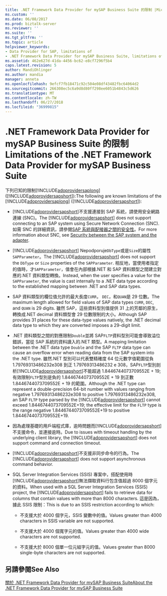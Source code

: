 ```yaml
---
title: .NET Framework Data Provider for mySAP Business Suite 的限制 |Microsoft Docs
ms.custom: ''
ms.date: 06/08/2017
ms.prod: biztalk-server
ms.reviewer: ''
ms.suite: ''
ms.tgt_pltfrm: ''
ms.topic: article
helpviewer_keywords:
- Data Provider for SAP, limitations of
- .NET Framework Data Provider for mySAP Business Suite, limitations of
ms.assetid: 462e627d-41da-4456-bc62-e8cf7296f5b4
caps.latest.revision: 5
author: MandiOhlinger
ms.author: mandia
manager: anneta
ms.openlocfilehash: 9efcf7fb18471c92c504e08df43482fbc64064d2
ms.sourcegitcommit: 266308ec5c6a9d8d80ff298ee6051b4843c5d626
ms.translationtype: MT
ms.contentlocale: zh-TW
ms.lasthandoff: 06/27/2018
ms.locfileid: "36999815"
---
```

# <a name="limitations-of-the-net-framework-data-provider-for-mysap-business-suite"></a><span data-ttu-id="4af18-102">.NET Framework Data Provider for mySAP Business Suite 的限制</span><span class="sxs-lookup"><span data-stu-id="4af18-102">Limitations of the .NET Framework Data Provider for mySAP Business Suite</span></span>
<span data-ttu-id="4af18-103">下列已知的限制[!INCLUDE[adoprovidersaplong](../../includes/adoprovidersaplong-md.md)] ([!INCLUDE[adoprovidersapshort](../../includes/adoprovidersapshort-md.md)]):</span><span class="sxs-lookup"><span data-stu-id="4af18-103">The following are known limitations of the [!INCLUDE[adoprovidersaplong](../../includes/adoprovidersaplong-md.md)] ([!INCLUDE[adoprovidersapshort](../../includes/adoprovidersapshort-md.md)]):</span></span>  
  
- <span data-ttu-id="4af18-104">[!INCLUDE[adoprovidersapshort](../../includes/adoprovidersapshort-md.md)]不支援連接到 SAP 系統，請使用安全網路連線 (SNC)。</span><span class="sxs-lookup"><span data-stu-id="4af18-104">The [!INCLUDE[adoprovidersapshort](../../includes/adoprovidersapshort-md.md)] does not support connecting to an SAP system using Secure Network Connection (SNC).</span></span> <span data-ttu-id="4af18-105">如需 SNC 的詳細資訊，請參閱[SAP 系統與配接器之間的安全性](../../adapters-and-accelerators/adapter-sap/security-between-the-sap-system-and-the-adapter.md)。</span><span class="sxs-lookup"><span data-stu-id="4af18-105">For more information about SNC, see [Security between the SAP system and the adapter](../../adapters-and-accelerators/adapter-sap/security-between-the-sap-system-and-the-adapter.md).</span></span>
  
- <span data-ttu-id="4af18-106">[!INCLUDE[adoprovidersapshort](../../includes/adoprovidersapshort-md.md)] Nepodporuje`DbType`或是`Size`的屬性`SAPParameter`。</span><span class="sxs-lookup"><span data-stu-id="4af18-106">The [!INCLUDE[adoprovidersapshort](../../includes/adoprovidersapshort-md.md)] does not support the `DbType` or `Size` properties of the `SAPParameter`.</span></span> <span data-ttu-id="4af18-107">相反地，當使用者指定的值時，才`SAPParameter`，值會在內部根據.NET 和 SAP 資料類型之間建立對應的.NET 資料類型轉換。</span><span class="sxs-lookup"><span data-stu-id="4af18-107">Instead, when the user specifies a value for the `SAPParameter`, the value is cast internally to a .NET data type according to the established mapping between .NET and SAP data types.</span></span>  
  
- <span data-ttu-id="4af18-108">SAP 資料類型的欄位值允許的最大長度`CURR`， `DEC`，和`QUAN`是 29 位數。</span><span class="sxs-lookup"><span data-stu-id="4af18-108">The maximum length allowed for field values of SAP data types `CURR`, `DEC`, and `QUAN` is 29 digits.</span></span> <span data-ttu-id="4af18-109">雖然 SAP，這些資料型別值提供 31 上的芳鄰的原生，轉換成.NET decimal 資料類型會 29 位數限制的大小。</span><span class="sxs-lookup"><span data-stu-id="4af18-109">Although SAP provides 31 places for these data-type values natively, the .NET decimal data type to which they are converted imposes a 29-digit limit.</span></span>  
  
- <span data-ttu-id="4af18-110">.NET 資料類型之間的對應限制`Double`並將 SAP`FLTP`資料型別可能會導致溢位錯誤，當從 SAP 系統的資料讀入的.NET 類型。</span><span class="sxs-lookup"><span data-stu-id="4af18-110">A mapping limitation between the .NET data type `Double` and the SAP `FLTP` data type can cause an overflow error when reading data from the SAP system into the .NET type.</span></span> <span data-ttu-id="4af18-111">雖然.NET 型別可以代表雙精確度 64 位元數字值範圍從負 1.79769313486232e308 到正 1.79769313486232 e 308，SAP`FLTP`型別剖析[!INCLUDE[adoprovidersapshort](../../includes/adoprovidersapshort-md.md)]不能超過 1.8446744073709552E + 19;有效限制`FLTP`型別是負的 1.8446744073709552E + 19 到正數 1.8446744073709552E + 19 的範圍。</span><span class="sxs-lookup"><span data-stu-id="4af18-111">Although the .NET type can represent a double-precision 64-bit number with values ranging from negative 1.79769313486232e308 to positive 1.79769313486232e308, an SAP `FLTP` type parsed by the [!INCLUDE[adoprovidersapshort](../../includes/adoprovidersapshort-md.md)] cannot exceed 1.8446744073709552E+19; the effective limit for the `FLTP` type is the range negative 1.8446744073709552E+19 to positive 1.8446744073709552E+19.</span></span>  
  
- <span data-ttu-id="4af18-112">因為處理基礎的用戶端程式庫，逾時問題而[!INCLUDE[adoprovidersapshort](../../includes/adoprovidersapshort-md.md)]不支援命令，並連接逾時。</span><span class="sxs-lookup"><span data-stu-id="4af18-112">Due to issues with timeout handling by the underlying client library, the [!INCLUDE[adoprovidersapshort](../../includes/adoprovidersapshort-md.md)] does not support command and connection timeout.</span></span>  
  
- <span data-ttu-id="4af18-113">[!INCLUDE[adoprovidersapshort](../../includes/adoprovidersapshort-md.md)]不支援非同步命令的行為。</span><span class="sxs-lookup"><span data-stu-id="4af18-113">The [!INCLUDE[adoprovidersapshort](../../includes/adoprovidersapshort-md.md)] does not support asynchronous command behavior.</span></span>  
  
- <span data-ttu-id="4af18-114">SQL Server Integration Services (SSIS) 專案中，搭配使用時[!INCLUDE[adoprovidersapshort](../../includes/adoprovidersapshort-md.md)]無法擷取資料行包含值超過 8000 個字元的資料。</span><span class="sxs-lookup"><span data-stu-id="4af18-114">When used with a SQL Server Integration Services (SSIS) project, the [!INCLUDE[adoprovidersapshort](../../includes/adoprovidersapshort-md.md)] fails to retrieve data for columns that contain values with more than 8000 characters.</span></span> <span data-ttu-id="4af18-115">這是因為，據此 SSIS 限制：</span><span class="sxs-lookup"><span data-stu-id="4af18-115">This is due to an SSIS restriction according to which:</span></span>  
  
  -   <span data-ttu-id="4af18-116">不支援大於 4000 個字元，SSIS 變數中的值。</span><span class="sxs-lookup"><span data-stu-id="4af18-116">Values greater than 4000 characters in SSIS variable are not supported.</span></span>  
  
  -   <span data-ttu-id="4af18-117">不支援大於 4000 個寬字元的值。</span><span class="sxs-lookup"><span data-stu-id="4af18-117">Values greater than 4000 wide characters are not supported.</span></span>  
  
  -   <span data-ttu-id="4af18-118">不支援大於 8000 個單一位元組字元的值。</span><span class="sxs-lookup"><span data-stu-id="4af18-118">Values greater than 8000 single-byte characters are not supported.</span></span>  
  
## <a name="see-also"></a><span data-ttu-id="4af18-119">另請參閱</span><span class="sxs-lookup"><span data-stu-id="4af18-119">See Also</span></span>  
 [<span data-ttu-id="4af18-120">關於 .NET Framework Data Provider for mySAP Business Suite</span><span class="sxs-lookup"><span data-stu-id="4af18-120">About the .NET Framework Data Provider for mySAP Business Suite</span></span>](../../adapters-and-accelerators/adapter-sap/about-the-net-framework-data-provider-for-mysap-business-suite.md)